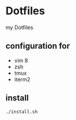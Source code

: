 # Dotfiles
my Dotfiles

## configuration for
* vim 8
* zsh
* tmux
* iterm2


## install
```sh
./install.sh
```
